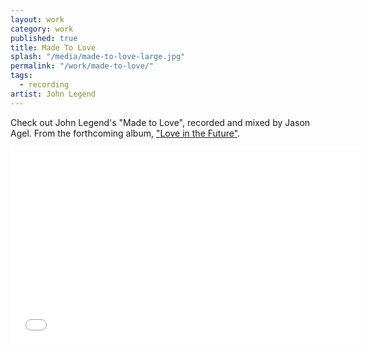 ```yaml
---
layout: work
category: work
published: true
title: Made To Love
splash: "/media/made-to-love-large.jpg"
permalink: "/work/made-to-love/"
tags: 
  - recording
artist: John Legend
---
```


Check out John Legend's "Made to Love", recorded and mixed by Jason Agel.  From the forthcoming album, <a href="//www.johnlegend.com" target="_blank">"Love in the Future"</a>.

<iframe width="560" height="315" src="//www.youtube-nocookie.com/embed/nRpjsFcb2uo?rel=0" frameborder="0" allowfullscreen></iframe>